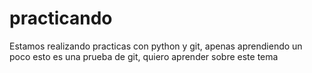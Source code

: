# practicando
Estamos realizando practicas con python y git, apenas aprendiendo un poco
esto es una prueba de git, quiero aprender sobre este tema

